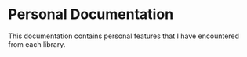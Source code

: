# Personal Documentation

This documentation contains personal features that I have encountered from each library.